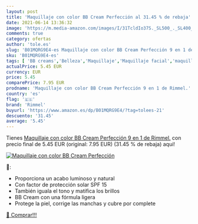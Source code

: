 ```yaml
---
layout: post
title: 'Maquillaje con color BB Cream Perfección al 31.45 % de rebaja'
date: 2021-06-14 13:36:32
image: 'https://m.media-amazon.com/images/I/31TcldIo37S._SL500_._SL400_.jpg'
comments: true
category: ofertas
author: 'tole.es'
slug: 'B01MQRG9E4-es Maquillaje con color BB Cream Perfección 9 en 1 de Rimmel.'
sku: 'B01MQRG9E4-es'
tags: [ 'BB creams','Belleza','Maquillaje','Maquillaje facial','maquillaje','rimmel', ]
actualPrice: 5.45 EUR
currency: EUR
price: 5.45
comparePrice: 7.95 EUR
prodname: 'Maquillaje con color BB Cream Perfección 9 en 1 de Rimmel.'
country: 'es'
flag: '🇪🇸'
brand: 'Rimmel'
buyurl: 'https://www.amazon.es/dp/B01MQRG9E4/?tag=tolees-21'
descuento: '31.45'
average: '5.45'
---
```


Tienes [Maquillaje con color BB Cream Perfección 9 en 1 de Rimmel.](https://www.amazon.es/dp/B01MQRG9E4/?tag=tolees-21) con precio final de  5.45 EUR (original: 7.95 EUR) (31.45 %  de rebaja) aqui!

[![Maquillaje con color BB Cream Perfección](https://m.media-amazon.com/images/I/31TcldIo37S._SL500_._SL400_.jpg)](https://www.amazon.es/dp/B01MQRG9E4/?tag=tolees-21)

🔎:

- Proporciona un acabo luminoso y natural
- Con factor de protección solar SPF 15
- También iguala el tono y matifica los brillos
- BB Cream con una fórmula ligera
- Protege la piel, corrige las manchas y cubre por complete

[🛒 Comprar!!!](https://www.amazon.es/dp/B01MQRG9E4/?tag=tolees-21)
